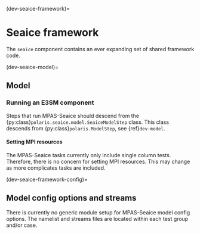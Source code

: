 (dev-seaice-framework)=

# Seaice framework

The `seaice` component contains an ever expanding set of shared framework code.

(dev-seaice-model)=

## Model

### Running an E3SM component

Steps that run MPAS-Seaice should descend from the
{py:class}`polaris.seaice.model.SeaiceModelStep` class.  This class descends
from {py:class}`polaris.ModelStep`, see {ref}`dev-model`.


#### Setting MPI resources

The MPAS-Seaice tasks currently only include single column tests. 
Therefore, there is no concern for setting MPI resources. This may change
as more complicates tasks are included.

(dev-seaice-framework-config)=

## Model config options and streams

There is currently no generic module setup for MPAS-Seaice model config options. 
The namelist and streams files are located within each test group and/or case.

